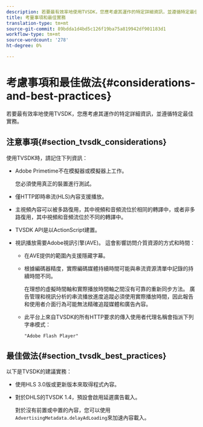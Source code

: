 ```yaml
---
description: 若要最有效率地使用TVSDK，您應考慮其運作的特定詳細資訊，並遵循特定最佳實務。
title: 考量事項和最佳實務
translation-type: tm+mt
source-git-commit: 89bdda1d4bd5c126f19ba75a819942df901183d1
workflow-type: tm+mt
source-wordcount: '278'
ht-degree: 0%

---
```



# 考慮事項和最佳做法{#considerations-and-best-practices}

若要最有效率地使用TVSDK，您應考慮其運作的特定詳細資訊，並遵循特定最佳實務。

## 注意事項{#section_tvsdk_considerations}

使用TVSDK時，請記住下列資訊：

* Adobe Primetime不在模擬器或模擬器上工作。

   您必須使用真正的裝置進行測試。
* 僅HTTP即時串流(HLS)內容支援播放。
* 主視頻內容可以被多路復用，其中視頻和音頻流位於相同的轉譯中，或者非多路復用，其中視頻和音頻流位於不同的轉譯中。
* TVSDK API是以ActionScript建置。
* 視訊播放需要Adobe視訊引擎(AVE)。 這會影響訪問介質資源的方式和時間：

   * 在AVE提供的範圍內支援隱藏字幕。
   * 根據編碼器精度，實際編碼媒體持續時間可能與串流資源清單中記錄的持續時間不同。

      在理想的虛擬時間軸和實際播放時間軸之間沒有可靠的重新同步方法。 廣告管理和視訊分析的串流播放進度追蹤必須使用實際播放時間，因此報告和使用者介面行為可能無法精確追蹤媒體和廣告內容。
   * 此平台上來自TVSDK的所有HTTP要求的傳入使用者代理名稱會指派下列字串模式：

      ```
      "Adobe Flash Player"
      ```

## 最佳做法{#section_tvsdk_best_practices}

以下是TVSDK的建議實務：

* 使用HLS 3.0版或更新版本來取得程式內容。
* 對於DHLS的TVSDK 1.4，預設會啟用延遲廣告載入。

   對於沒有前置或中置的內容，您可以使用`AdvertisingMetadata.delayAdLoading`來加速內容載入。

